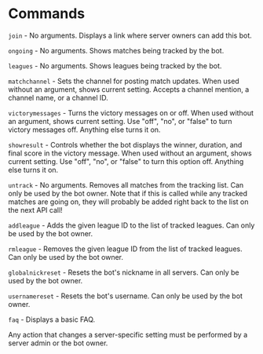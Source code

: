 # Commands
`join` - No arguments. Displays a link where server owners can add this bot.

`ongoing` - No arguments. Shows matches being tracked by the bot.

`leagues` - No arguments. Shows leagues being tracked by the bot.

`matchchannel` - Sets the channel for posting match updates. When used without an argument, shows current setting. Accepts a channel mention, a channel name, or a channel ID.

`victorymessages` - Turns the victory messages on or off. When used without an argument, shows current setting. Use "off", "no", or "false" to turn victory messages off. Anything else turns it on.

`showresult` - Controls whether the bot displays the winner, duration, and final score in the victory message. When used without an argument, shows current setting. Use "off", "no", or "false" to turn this option off. Anything else turns it on.

`untrack` - No arguments. Removes all matches from the tracking list. Can only be used by the bot owner. Note that if this is called while any tracked matches are going on, they will probably be added right back to the list on the next API call!

`addleague` - Adds the given league ID to the list of tracked leagues. Can only be used by the bot owner.

`rmleague` - Removes the given league ID from the list of tracked leagues. Can only be used by the bot owner.

`globalnickreset` - Resets the bot's nickname in all servers. Can only be used by the bot owner.

`usernamereset` - Resets the bot's username. Can only be used by the bot owner.

`faq` - Displays a basic FAQ.

Any action that changes a server-specific setting must be performed by a server admin or the bot owner.
